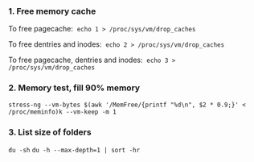 ### 1. Free memory cache
To free pagecache:  ```echo 1 > /proc/sys/vm/drop_caches```

To free dentries and inodes:  ```echo 2 > /proc/sys/vm/drop_caches```

To free pagecache, dentries and inodes:  ```echo 3 > /proc/sys/vm/drop_caches```

### 2. Memory test, fill 90% memory
```stress-ng --vm-bytes $(awk '/MemFree/{printf "%d\n", $2 * 0.9;}' < /proc/meminfo)k --vm-keep -m 1```

### 3. List size of folders
```du -sh```
```du -h --max-depth=1 | sort -hr```
